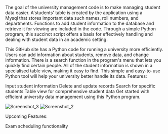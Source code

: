 The goal of the university management code is to make managing student data easier.
A'students' table is created by the application using a Mysql that stores important data such names, roll numbers, and departments.
Functions to add student information to the database and retrieve it for viewing are included in the code. Through a simple Python program, 
this succinct script offers a basis for effectively handling and dealing with student data in an academic setting.

This GitHub site has a Python code for running a university more efficiently. Users can add information about students, remove data, and change 
information. There is a search function in the program's menu that lets you quickly find certain people. All of the student information is shown in a 
specialised table view, making it easy to find. This simple and easy-to-use Python tool will help your university better handle its data.
Features:

Input student information
Delete and update records
Search for specific students
Table view for comprehensive student data
Get started with efficient university data management using this Python program.

![Screenshot_3](https://github.com/Ara2697/UNIVERSITY_mangement_SYSTEM/assets/131455454/2a7b7ddb-6f6e-4c82-b5a1-ad192119717e)
![Screenshot_2](https://github.com/Ara2697/UNIVERSITY_mangement_SYSTEM/assets/131455454/6b4e5e05-810b-4a9c-b8f4-6c3b9534a87d)

Upcoming Features:

Exam scheduling functionality 
